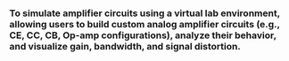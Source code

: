 ### To simulate amplifier circuits using a virtual lab environment, allowing users to build custom analog amplifier circuits (e.g., CE, CC, CB, Op-amp configurations), analyze their behavior, and visualize gain, bandwidth, and signal distortion.